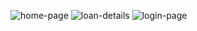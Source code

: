 ![home-page](https://github.com/user-attachments/assets/cec96708-4885-46bd-8999-0be6180a2918)
![loan-details](https://github.com/user-attachments/assets/c2a4719b-1b04-44e8-acc4-ff14f8c7822f)
![login-page](https://github.com/user-attachments/assets/673b759b-9af7-4d13-8fde-7ccf8d87aa24)
